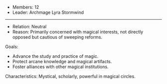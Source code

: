   
- Members: 12
- Leader: Archmage Lyra Stormwind
___
- Relation: Neutral
- Reason: Primarily concerned with magical interests, not directly opposed but cautious of sweeping reforms.

Goals: 
- Advance the study and practice of magic.
- Protect arcane knowledge and magical artifacts.
- Foster alliances with other magical institutions.

Characteristics: Mystical, scholarly, powerful in magical circles.